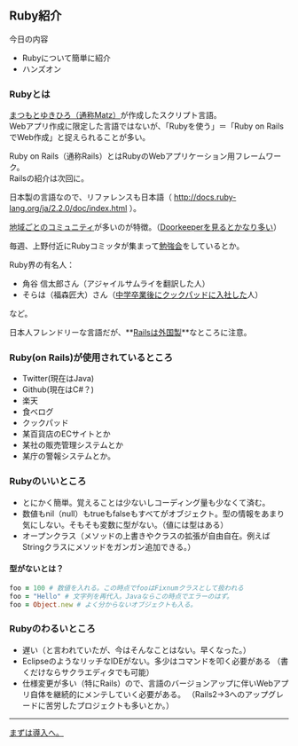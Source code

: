 ## Ruby紹介
今日の内容

* Rubyについて簡単に紹介
* ハンズオン

### Rubyとは
[まつもとゆきひろ（通称Matz）](http://ja.wikipedia.org/wiki/%E3%81%BE%E3%81%A4%E3%82%82%E3%81%A8%E3%82%86%E3%81%8D%E3%81%B2%E3%82%8D)が作成したスクリプト言語。  
Webアプリ作成に限定した言語ではないが、「Rubyを使う」＝「Ruby on RailsでWeb作成」と捉えられることが多い。

Ruby on Rails（通称Rails）とはRubyのWebアプリケーション用フレームワーク。  
Railsの紹介は次回に。

日本製の言語なので、リファレンスも日本語（ http://docs.ruby-lang.org/ja/2.2.0/doc/index.html ）。

[地域ごとのコミュニティ](https://github.com/ruby-no-kai/official/wiki/RegionalRubyistMeetUp)が多いのが特徴。（[Doorkeeperを見るとかなり多い](https://www.doorkeeper.jp/%E3%82%A4%E3%83%99%E3%83%B3%E3%83%88/ruby)）

毎週、上野付近にRubyコミッタが集まって[勉強会](http://qwik.jp/asakusarb/#ed03973c7da342136fcb8b6e46bc2640)をしているとか。

Ruby界の有名人：
* 角谷 信太郎さん（アジャイルサムライを翻訳した人）
* そらは（福森匠大）さん（[中学卒業後にクックパッドに入社した](http://gihyo.jp/lifestyle/serial/01/shukatsu_joshi/0001)人）

など。

日本人フレンドリーな言語だが、**[Railsは外国製](http://rubyonrails.org/)**なところに注意。

### Ruby(on Rails)が使用されているところ
* Twitter(現在はJava)
* Github(現在はC#？)
* 楽天
* 食べログ
* クックパッド
* 某百貨店のECサイトとか
* 某社の販売管理システムとか
* 某庁の警報システムとか。

### Rubyのいいところ
* とにかく簡単。覚えることは少ないしコーディング量も少なくて済む。
* 数値もnil（null）もtrueもfalseもすべてがオブジェクト。型の情報をあまり気にしない。そもそも変数に型がない。（値には型はある）
* オープンクラス（メソッドの上書きやクラスの拡張が自由自在。例えばStringクラスにメソッドをガンガン追加できる。）

#### 型がないとは？
```ruby
foo = 100 # 数値を入れる。この時点でfooはFixnumクラスとして扱われる
foo = "Hello" # 文字列を再代入。Javaならこの時点でエラーのはず。
foo = Object.new # よく分からないオブジェクトも入る。
```

### Rubyのわるいところ
* 遅い（と言われていたが、今はそんなことはない。早くなった。）
* EclipseのようなリッチなIDEがない。多少はコマンドを叩く必要がある
  （書くだけならサクラエディタでも可能）
* 仕様変更が多い（特にRails）ので、言語のバージョンアップに伴いWebアプリ自体を継続的にメンテしていく必要がある。
  （Rails2→3へのアップグレードに苦労したプロジェクトも多いとか。）

----

[まずは導入へ。](02_install.md)


